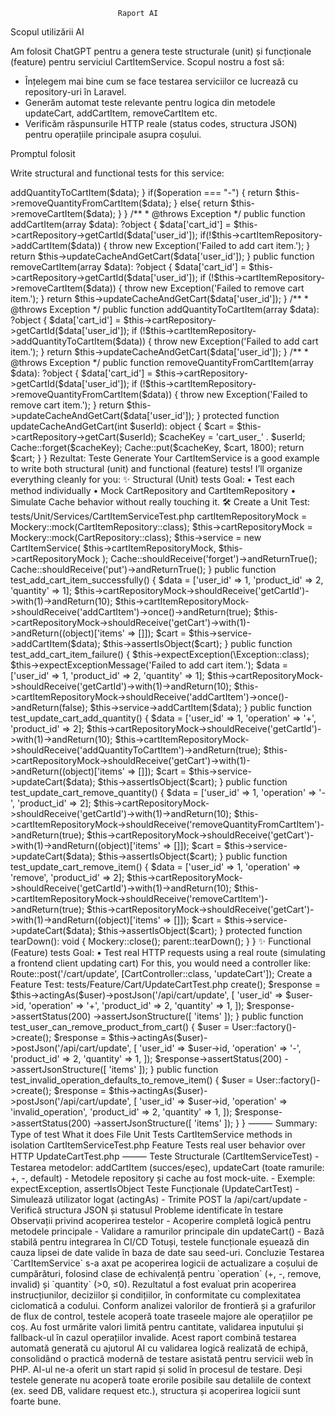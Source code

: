                             Raport AI

Scopul utilizării AI

Am folosit ChatGPT pentru a genera teste structurale (unit) și funcționale (feature) pentru serviciul CartItemService. Scopul nostru a fost să:
- Înțelegem mai bine cum se face testarea serviciilor ce lucrează cu repository-uri în Laravel.
- Generăm automat teste relevante pentru logica din metodele updateCart, addCartItem, removeCartItem etc.
- Verificăm răspunsurile HTTP reale (status codes, structura JSON) pentru operațiile principale asupra coșului.

Promptul folosit

Write structural and functional tests for this service: 

<?php

namespace App\Services;

use App\Repositories\CartItemRepository;

use App\Repositories\CartRepository;

use Exception;

use Illuminate\Support\Facades\Cache;

use Illuminate\Support\Facades\Log;

class CartItemService

{

    public function __construct(

        protected CartItemRepository $cartItemRepository, protected CartRepository $cartRepository) {}

    /**

     * @throws Exception

     */

    public function updateCart(array $data): ?object {

        $operation = $data['operation'];

        if($operation === '+') {

            return $this->addQuantityToCartItem($data);

        }

        if($operation === "-") {

            return $this->removeQuantityFromCartItem($data);

        }

        else{

            return $this->removeCartItem($data);

        }

    }

    /**

     * @throws Exception

     */

    public function addCartItem(array $data): ?object {

        $data['cart_id'] = $this->cartRepository->getCartId($data['user_id']);

        if(!$this->cartItemRepository->addCartItem($data)) {

            throw new Exception('Failed to add cart item.');

        }

        return $this->updateCacheAndGetCart($data['user_id']);

    }

    public function removeCartItem(array $data): ?object

    {

        $data['cart_id'] = $this->cartRepository->getCartId($data['user_id']);

        if (!$this->cartItemRepository->removeCartItem($data)) {

            throw new Exception('Failed to remove cart item.');

        }

        return $this->updateCacheAndGetCart($data['user_id']);

    }

    /**

     * @throws Exception

     */

    public function addQuantityToCartItem(array $data): ?object

    {

        $data['cart_id'] = $this->cartRepository->getCartId($data['user_id']);

        if (!$this->cartItemRepository->addQuantityToCartItem($data)) {

            throw new Exception('Failed to add cart item.');

        }

        return $this->updateCacheAndGetCart($data['user_id']);

    }

    /**

     * @throws Exception

     */

    public function removeQuantityFromCartItem(array $data): ?object

    {

        $data['cart_id'] = $this->cartRepository->getCartId($data['user_id']);

        if (!$this->cartItemRepository->removeQuantityFromCartItem($data)) {

            throw new Exception('Failed to remove cart item.');

        }

        return $this->updateCacheAndGetCart($data['user_id']);

    }

   protected function updateCacheAndGetCart(int $userId): object

    {

        $cart = $this->cartRepository->getCart($userId);

        $cacheKey = 'cart_user_' . $userId;

        Cache::forget($cacheKey);

        Cache::put($cacheKey, $cart, 1800);

        return $cart;

    }

}

Rezultat: Teste Generate

Your CartItemService is a good example to write both structural (unit) and functional (feature) tests!

I’ll organize everything cleanly for you:

✨ Structural (Unit) tests

Goal:

	•	Test each method individually

	•	Mock CartRepository and CartItemRepository

	•	Simulate Cache behavior without really touching it.

🛠 Create a Unit Test:

tests/Unit/Services/CartItemServiceTest.php

<?php

namespace Tests\Unit\Services;

use App\Services\CartItemService;

use App\Repositories\CartItemRepository;

use App\Repositories\CartRepository;

use Illuminate\Support\Facades\Cache;

use Tests\TestCase;

use Mockery;

class CartItemServiceTest extends TestCase

{

    protected $cartItemRepositoryMock;

    protected $cartRepositoryMock;

    protected $service;

    protected function setUp(): void

    {

        parent::setUp();

        $this->cartItemRepositoryMock = Mockery::mock(CartItemRepository::class);

        $this->cartRepositoryMock = Mockery::mock(CartRepository::class);

        $this->service = new CartItemService(

            $this->cartItemRepositoryMock,

            $this->cartRepositoryMock

        );

        Cache::shouldReceive('forget')->andReturnTrue();

        Cache::shouldReceive('put')->andReturnTrue();

    }

    public function test_add_cart_item_successfully()

    {

        $data = ['user_id' => 1, 'product_id' => 2, 'quantity' => 1];

        $this->cartRepositoryMock->shouldReceive('getCartId')->with(1)->andReturn(10);

        $this->cartItemRepositoryMock->shouldReceive('addCartItem')->once()->andReturn(true);

        $this->cartRepositoryMock->shouldReceive('getCart')->with(1)->andReturn((object)['items' => []]);

        $cart = $this->service->addCartItem($data);

        $this->assertIsObject($cart);

    }

    public function test_add_cart_item_failure()

    {

        $this->expectException(\Exception::class);

        $this->expectExceptionMessage('Failed to add cart item.');

        $data = ['user_id' => 1, 'product_id' => 2, 'quantity' => 1];

        $this->cartRepositoryMock->shouldReceive('getCartId')->with(1)->andReturn(10);

        $this->cartItemRepositoryMock->shouldReceive('addCartItem')->once()->andReturn(false);

        $this->service->addCartItem($data);

    }

    public function test_update_cart_add_quantity()

    {

        $data = ['user_id' => 1, 'operation' => '+', 'product_id' => 2];

        $this->cartRepositoryMock->shouldReceive('getCartId')->with(1)->andReturn(10);

        $this->cartItemRepositoryMock->shouldReceive('addQuantityToCartItem')->andReturn(true);

        $this->cartRepositoryMock->shouldReceive('getCart')->with(1)->andReturn((object)['items' => []]);

        $cart = $this->service->updateCart($data);

        $this->assertIsObject($cart);

    }

    public function test_update_cart_remove_quantity()

    {

        $data = ['user_id' => 1, 'operation' => '-', 'product_id' => 2];

        $this->cartRepositoryMock->shouldReceive('getCartId')->with(1)->andReturn(10);

        $this->cartItemRepositoryMock->shouldReceive('removeQuantityFromCartItem')->andReturn(true);

        $this->cartRepositoryMock->shouldReceive('getCart')->with(1)->andReturn((object)['items' => []]);

        $cart = $this->service->updateCart($data);

        $this->assertIsObject($cart);

    }

    public function test_update_cart_remove_item()

    {

        $data = ['user_id' => 1, 'operation' => 'remove', 'product_id' => 2];

        $this->cartRepositoryMock->shouldReceive('getCartId')->with(1)->andReturn(10);

        $this->cartItemRepositoryMock->shouldReceive('removeCartItem')->andReturn(true);

        $this->cartRepositoryMock->shouldReceive('getCart')->with(1)->andReturn((object)['items' => []]);

        $cart = $this->service->updateCart($data);

        $this->assertIsObject($cart);

    }

    protected function tearDown(): void

    {

        Mockery::close();

        parent::tearDown();

    }

}

✨ Functional (Feature) tests

Goal:

	•	Test real HTTP requests using a real route (simulating a frontend client updating cart)

For this, you would need a controller like:

Route::post('/cart/update', [CartController::class, 'updateCart']);

 Create a Feature Test:

tests/Feature/Cart/UpdateCartTest.php

<?php

namespace Tests\Feature\Cart;

use App\Models\User;

use Tests\TestCase;

use Illuminate\Foundation\Testing\RefreshDatabase;

class UpdateCartTest extends TestCase

{

    use RefreshDatabase;

    public function test_user_can_add_product_to_cart()

    {

        $user = User::factory()->create();

        $response = $this->actingAs($user)->postJson('/api/cart/update', [

            'user_id' => $user->id,

            'operation' => '+',

            'product_id' => 2,

            'quantity' => 1,

        ]);

        $response->assertStatus(200)

                 ->assertJsonStructure([

                     'items'

                 ]);

    }

    public function test_user_can_remove_product_from_cart()

    {

        $user = User::factory()->create();

        $response = $this->actingAs($user)->postJson('/api/cart/update', [

            'user_id' => $user->id,

            'operation' => '-',

            'product_id' => 2,

            'quantity' => 1,

        ]);

        $response->assertStatus(200)

                 ->assertJsonStructure([

                     'items'

                 ]);

    }

    public function test_invalid_operation_defaults_to_remove_item()

    {

        $user = User::factory()->create();

        $response = $this->actingAs($user)->postJson('/api/cart/update', [

            'user_id' => $user->id,

            'operation' => 'invalid_operation',

            'product_id' => 2,

            'quantity' => 1,

        ]);

        $response->assertStatus(200)

                 ->assertJsonStructure([

                     'items'

                 ]);

    }

}

⸻

Summary:

Type of test	What it does	File

Unit	Tests CartItemService methods in isolation	CartItemServiceTest.php

Feature	Tests real user behavior over HTTP	UpdateCartTest.php

⸻

Teste Structurale (CartItemServiceTest)

- Testarea metodelor: addCartItem (succes/eșec), updateCart (toate ramurile: +, -, default)
- Metodele repository și cache au fost mock-uite.
- Exemple: expectException, assertIsObject

Teste Funcționale (UpdateCartTest)

- Simulează utilizator logat (actingAs)
- Trimite POST la /api/cart/update
- Verifică structura JSON și statusul

Probleme identificate în testare

Observații privind acoperirea testelor

- Acoperire completă logică pentru metodele principale
- Validare a ramurilor principale din updateCart()
- Bază stabilă pentru integrarea în CI/CD
Totuși, testele funcționale eșuează din cauza lipsei de date valide în baza de date sau seed-uri.

Concluzie

Testarea `CartItemService` s-a axat pe acoperirea logicii de actualizare a coșului de cumpărături, folosind clase de echivalență pentru `operation` (+, -, remove, invalid) și `quantity` (>0, ≤0). Rezultatul a fost evaluat prin acoperirea instrucțiunilor, deciziilor și condițiilor, în conformitate cu complexitatea ciclomatică a codului.

Conform analizei valorilor de frontieră și a grafurilor de flux de control, testele acoperă toate traseele majore ale operațiilor pe coș. Au fost urmărite valori limită pentru cantitate, validarea inputului și fallback-ul în cazul operațiilor invalide.


Acest raport combină testarea automată generată cu ajutorul AI cu validarea logică realizată de echipă, consolidând o practică modernă de testare asistată pentru servicii web în PHP.                        

AI-ul ne-a oferit un start rapid și solid în procesul de testare. Deși testele generate nu acoperă toate erorile posibile sau detaliile de context (ex. seed DB, validare request etc.), structura și acoperirea logicii sunt foarte bune.